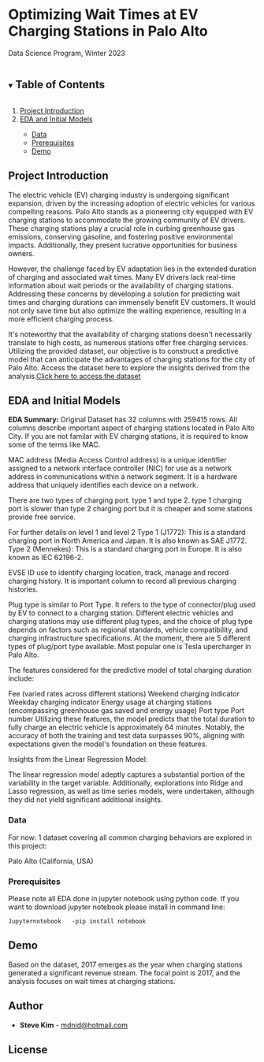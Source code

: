 
# Optimizing Wait Times at EV Charging Stations in Palo Alto

Data Science Program, Winter 2023


<!-- TABLE OF CONTENTS -->
<details open="open">
  <summary><h2 style="display: inline-block">Table of Contents</h2></summary>
  <ol>
    <li><a href="#project-introduction">Project Introduction</a></li>
	<li><a href="#eda-and-initial-models">EDA and Initial Models</a></li>
	<ul>
	<li><a href="#data">Data</a></li>
	<li><a href="#prerequisites">Prerequisites</a></li>
	<li><a href="#Demo">Demo</a></li>	
	
     
    
   
  </ol>
</details>

## Project Introduction

The electric vehicle (EV) charging industry is undergoing significant expansion, driven by the increasing adoption of electric vehicles for various compelling reasons. Palo Alto stands as a pioneering city equipped with EV charging stations to accommodate the growing community of EV drivers. These charging stations play a crucial role in curbing greenhouse gas emissions, conserving gasoline, and fostering positive environmental impacts. Additionally, they present lucrative opportunities for business owners.

However, the challenge faced by EV adaptation lies in the extended duration of charging and associated wait times. Many EV drivers lack real-time information about wait periods or the availability of charging stations. Addressing these concerns by developing a solution for predicting wait times and charging durations can immensely benefit EV customers. It would not only save time but also optimize the waiting experience, resulting in a more efficient charging process.

It's noteworthy that the availability of charging stations doesn't necessarily translate to high costs, as numerous stations offer free charging services. Utilizing the provided dataset, our objective is to construct a predictive model that can anticipate the advantages of charging stations for the city of Palo Alto. Access the dataset here to explore the insights derived from the analysis.<a href='https://www.kaggle.com/code/prasaddevh/eda-evchargingpaloaltoca'>Click here to access the dataset</a>

## EDA and Initial Models

**EDA Summary:**
Original Dataset has 32 columns with 259415 rows. All columns describe important aspect of charging stations located in Palo Alto City. 
If you are not familar with EV charging stations, it is required to know some of the terms like MAC. 

MAC address (Media Access Control address) is a unique identifier assigned to a network interface controller (NIC) for use as a network address in communications within a network segment. It is a hardware address that uniquely identifies each device on a network. 

There are two types of charging port. type 1 and type 2. type 1 charging port is slower than type 2 charging port but it is cheaper and some stations provide free service.

For further details on level 1 and level 2 Type 1 (J1772): This is a standard charging port in North America and Japan. It is also known as SAE J1772.
Type 2 (Mennekes): This is a standard charging port in Europe. It is also known as IEC 62196-2.

EVSE ID use to identify charging location, track, manage and record charging history. It is important column to record all previous charging histories.

Plug type is similar to Port Type. It refers to the type of connector/plug used by EV to connect to a charging station. Different electric vehicles and charging stations may use different plug types, and the choice of plug type depends on factors such as regional standards, vehicle compatibility, and charging infrastructure specifications. At the moment, there are 5 different types of plug/port type available. Most popular one is Tesla upercharger in Palo Alto.


The features considered for the predictive model of total charging duration include:

Fee (varied rates across different stations)
Weekend charging indicator
Weekday charging indicator
Energy usage at charging stations (encompassing greenhouse gas saved and energy usage)
Port type
Port number
Utilizing these features, the model predicts that the total duration to fully charge an electric vehicle is approximately 64 minutes. Notably, the accuracy of both the training and test data surpasses 90%, aligning with expectations given the model's foundation on these features.

Insights from the Linear Regression Model:

The linear regression model adeptly captures a substantial portion of the variability in the target variable.
Additionally, explorations into Ridge and Lasso regression, as well as time series models, were undertaken, although they did not yield significant additional insights.

### Data
For now: 1 dataset covering all common charging behaviors are explored in this project:

Palo Alto (California, USA)





### Prerequisites

Please note all EDA done in jupyter notebook using python code. If you want to download jupyter notebook please install in command line:

```
Jupyternotebook   -pip install notebook
````

## Demo

Based on the dataset, 2017 emerges as the year when charging stations generated a significant revenue stream. The focal point is 2017, and the analysis focuses on wait times at charging stations.




## Author
* **Steve Kim** - mdnid@hotmail.com

## License
